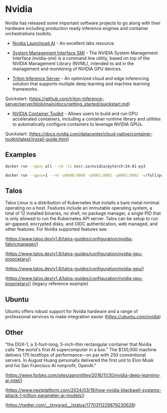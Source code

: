 # Nvidia

Nvidia has released some important software projects to go along with their hardware including production ready inference engines and container orchestrations toolkits.

- [Nvidia Launchpad AI](https://www.nvidia.com/en-us/launchpad/ai/) - An excellent labs resource.

- [System Management Interface SMI](https://developer.nvidia.com/nvidia-system-management-interface) - The NVIDIA System Management Interface (nvidia-smi) is a command line utility, based on top of the NVIDIA Management Library (NVML), intended to aid in the management and monitoring of NVIDIA GPU devices.

- [Triton Inference Server](https://github.com/triton-inference-server/server) - An optimized cloud and edge inferencing solution that supports multiple deep learning and machine learning frameworks.

Quickstart: (https://github.com/triton-inference-server/server/blob/main/docs/getting_started/quickstart.md)

- [NVIDIA Container Toolkit](https://github.com/NVIDIA/nvidia-container-toolkit) - Allows users to build and run GPU accelerated containers, including a container runtime library and utilities to automatically configure containers to leverage NVIDIA GPUs.

Quickstart: (https://docs.nvidia.com/datacenter/cloud-native/container-toolkit/latest/install-guide.html)

## Examples

```sh
docker run --gpus all --rm -ti nvcr.io/nvidia/pytorch:24.01-py3

docker run --gpus=1 --rm -p8000:8000 -p8001:8001 -p8002:8002 -v/full/path/to/docs/examples/model_repository:/models nvcr.io/nvidia/tritonserver:24.01-py3 tritonserver --model-repository=/models
```

## Talos

Talos Linux is a distribution of Kubernetes that installs a bare metal minimal operating on a host. Features include an immutable operating system, a total of 12 installed binaries, no shell, no package manager, a single PID that is only allowed to run the Kubernetes API server. Talos can be setup to run air-gapped, encrypted disks, and OIDC authentication, web managed, and other features. For Nvidia supported features see:

(https://www.talos.dev/v1.6/talos-guides/configuration/nvidia-fabricmanager/)

(https://www.talos.dev/v1.6/talos-guides/configuration/nvidia-gpu-proprietary/)

(https://www.talos.dev/v1.6/talos-guides/configuration/nvidia-gpu/)

(https://www.talos.dev/v1.4/talos-guides/configuration/nvidia-gpu-proprietary/) (legacy reference example)


## Ubuntu

Ubuntu offers robust support for Nvidia hardware and a range of professional services to make integration easier (https://ubuntu.com/nvidia)

## Other

"the DGX-1, a 3-foot-long, 5-inch-thin rectangular container that Nvidia calls "the world's first AI supercomputer in a box." The $130,000 machine delivers 170 teraflops of performance--on par with 250 conventional servers. In August Huang personally delivered the first unit to Elon Musk and his San Francisco AI nonprofit, OpenAI."

(https://www.forbes.com/sites/aarontilley/2016/11/30/nvidia-deep-learning-ai-intel/)

(https://www.nextplatform.com/2024/03/19/how-nvidia-blackwell-systems-attack-1-trillion-parameter-ai-models/)

(https://twitter.com/__tinygrad__/status/1770311229879230628)